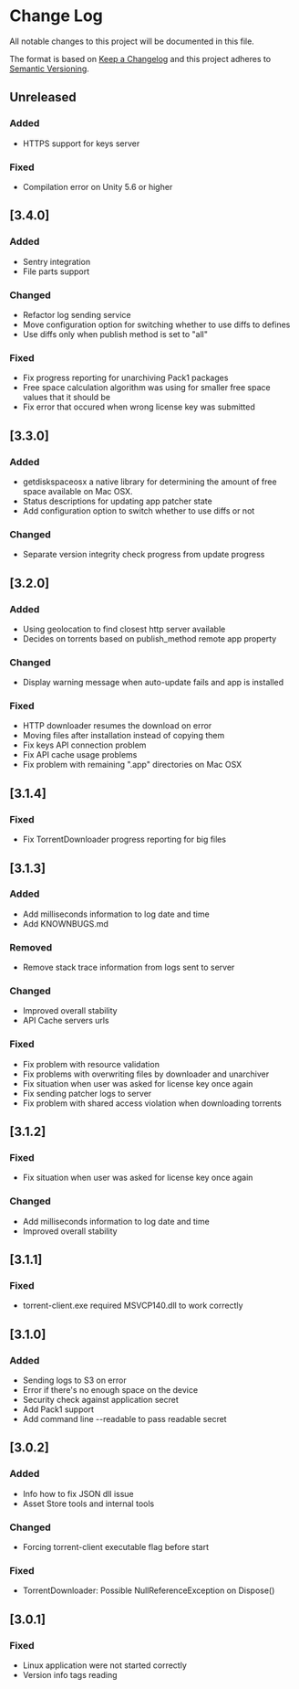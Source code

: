 # Change Log
All notable changes to this project will be documented in this file.

The format is based on [Keep a Changelog](http://keepachangelog.com/)
and this project adheres to [Semantic Versioning](http://semver.org/).

## Unreleased
### Added
- HTTPS support for keys server

### Fixed
- Compilation error on Unity 5.6 or higher

## [3.4.0]
### Added
- Sentry integration
- File parts support

### Changed
- Refactor log sending service
- Move configuration option for switching whether to use diffs to defines
- Use diffs only when publish method is set to "all"

### Fixed
- Fix progress reporting for unarchiving Pack1 packages
- Free space calculation algorithm was using for smaller free space values that it should be
- Fix error that occured when wrong license key was submitted

## [3.3.0]
### Added
- getdiskspaceosx a native library for determining the amount of free space available on Mac OSX.
- Status descriptions for updating app patcher state
- Add configuration option to switch whether to use diffs or not

### Changed
- Separate version integrity check progress from update progress

## [3.2.0]
### Added
- Using geolocation to find closest http server available
- Decides on torrents based on publish_method remote app property

### Changed
- Display warning message when auto-update fails and app is installed

### Fixed
- HTTP downloader resumes the download on error
- Moving files after installation instead of copying them
- Fix keys API connection problem
- Fix API cache usage problems
- Fix problem with remaining ".app" directories on Mac OSX

## [3.1.4]
### Fixed
- Fix TorrentDownloader progress reporting for big files

## [3.1.3]
### Added
- Add milliseconds information to log date and time
- Add KNOWNBUGS.md

### Removed
- Remove stack trace information from logs sent to server

### Changed
- Improved overall stability
- API Cache servers urls

### Fixed
- Fix problem with resource validation
- Fix problems with overwriting files by downloader and unarchiver
- Fix situation when user was asked for license key once again
- Fix sending patcher logs to server
- Fix problem with shared access violation when downloading torrents

## [3.1.2]
### Fixed
- Fix situation when user was asked for license key once again

### Changed
- Add milliseconds information to log date and time
- Improved overall stability

## [3.1.1]
### Fixed
- torrent-client.exe required MSVCP140.dll to work correctly

## [3.1.0]
### Added
- Sending logs to S3 on error
- Error if there's no enough space on the device
- Security check against application secret
- Add Pack1 support
- Add command line --readable to pass readable secret

## [3.0.2]
### Added
- Info how to fix JSON dll issue
- Asset Store tools and internal tools

### Changed
- Forcing torrent-client executable flag before start

### Fixed
- TorrentDownloader: Possible NullReferenceException on Dispose()

## [3.0.1]
### Fixed
- Linux application were not started correctly
- Version info tags reading
